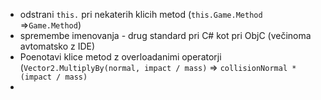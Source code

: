 - odstrani `this.` pri nekaterih klicih metod (`this.Game.Method` =>`Game.Method`)
- spremembe imenovanja - drug standard pri C# kot pri ObjC (večinoma avtomatsko z IDE)
- Poenotavi klice metod z overloadanimi operatorji (`Vector2.MultiplyBy(normal, impact / mass)` => `collisionNormal * (impact / mass)`
- 
